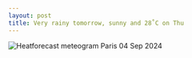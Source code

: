 ```yaml
---
layout: post
title: Very rainy tomorrow, sunny and 28˚C on Thu
---
```


![Heatforecast meteogram Paris 04 Sep 2024](https://heatforecast.github.io/images/paris_2024090400.png)